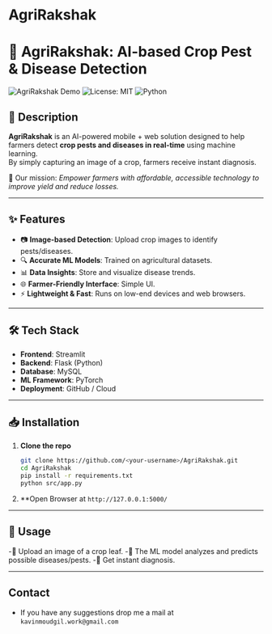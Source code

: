 # AgriRakshak
# 🌱 AgriRakshak: AI-based Crop Pest & Disease Detection
![AgriRakshak Demo](docs/demo.gif)
![License: MIT](https://img.shields.io/badge/License-MIT-green.svg)
![Python](https://img.shields.io/badge/python-3.9+-blue.svg)

## 📖 Description  
**AgriRakshak** is an AI-powered mobile + web solution designed to help farmers detect **crop pests and diseases in real-time** using machine learning.  
By simply capturing an image of a crop, farmers receive instant diagnosis.  

🚜 Our mission: *Empower farmers with affordable, accessible technology to improve yield and reduce losses.*  

---

## ✨ Features  
- 📷 **Image-based Detection**: Upload crop images to identify pests/diseases.  
- 🔍 **Accurate ML Models**: Trained on agricultural datasets.  
- 📊 **Data Insights**: Store and visualize disease trends.  
- 🌐 **Farmer-Friendly Interface**: Simple UI.  
- ⚡ **Lightweight & Fast**: Runs on low-end devices and web browsers.  

---

## 🛠️ Tech Stack  
- **Frontend**: Streamlit
- **Backend**: Flask (Python)  
- **Database**: MySQL  
- **ML Framework**: PyTorch  
- **Deployment**: GitHub / Cloud  

---

## 📥 Installation  

1. **Clone the repo**  
   ```bash
   git clone https://github.com/<your-username>/AgriRakshak.git
   cd AgriRakshak
   pip install -r requirements.txt
   python src/app.py

2. **Open Browser at `http://127.0.0.1:5000/`

---

## 🚀 Usage 
-📱 Upload an image of a crop leaf.
-🧠 The ML model analyzes and predicts possible diseases/pests.
-🧾 Get instant diagnosis.

---
## Contact
- If you have any suggestions drop me a mail at `kavinmoudgil.work@gmail.com`
